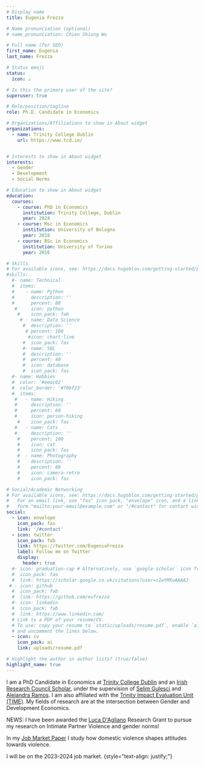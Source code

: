 ```yaml
---
# Display name
title: Eugenia Frezza

# Name pronunciation (optional)
# name_pronunciation: Chien Shiung Wu

# Full name (for SEO)
first_name: Eugenia
last_name: Frezza

# Status emoji
status:
  icon: ☕️

# Is this the primary user of the site?
superuser: true

# Role/position/tagline
role: Ph.D. Candidate in Economics

# Organizations/Affiliations to show in About widget
organizations:
  - name: Trinity College Dublin
    url: https://www.tcd.ie/


# Interests to show in About widget
interests:
  - Gender
  - Development
  - Social Norms

# Education to show in About widget
education:
  courses:
    - course: PhD in Economics 
      institution: Trinity College, Dublin
      year: 2024
    - course: Msc in Economics
      institution: University of Bologna 
      year: 2018
    - course: BSc in Economics
      institution: University of Torino
      year: 2016

# Skills
# For available icons, see: https://docs.hugoblox.com/getting-started/page-builder/#icons
#skills:
  #- name: Technical
  #  items:
  #    - name: Python
  #      description: ''
  #      percent: 80
   #     icon: python
    #    icon_pack: fab
     # - name: Data Science
      #  description: ''
       # percent: 100
        #icon: chart-line
      #  icon_pack: fas
      #- name: SQL
      #  description: ''
      #  percent: 40
      #  icon: database
      #  icon_pack: fas
  #- name: Hobbies
  #  color: '#eeac02'
  #  color_border: '#f0bf23'
  #  items:
   #   - name: Hiking
   #     description: ''
   #     percent: 60
   #     icon: person-hiking
    #    icon_pack: fas
   #   - name: Cats
   #     description: ''
    #    percent: 100
    #    icon: cat
    #    icon_pack: fas
    #  - name: Photography
    #    description: ''
    #    percent: 80
    #    icon: camera-retro
    #    icon_pack: fas

# Social/Academic Networking
# For available icons, see: https://docs.hugoblox.com/getting-started/page-builder/#icons
#   For an email link, use "fas" icon pack, "envelope" icon, and a link in the
#   form "mailto:your-email@example.com" or "/#contact" for contact widget.
social:
  - icon: envelope
    icon_pack: fas
    link: '/#contact'
  - icon: twitter
    icon_pack: fab
    link: https://twitter.com/EugeniaFrezza
    label: Follow me on Twitter
    display:
      header: true
  #- icon: graduation-cap # Alternatively, use `google-scholar` icon from `ai` icon pack
  #  icon_pack: fas
  #  link: https://scholar.google.co.uk/citations?user=sIwtMXoAAAAJ
 # - icon: github
  #  icon_pack: fab
  #  link: https://github.com/eufrezza
  #- icon: linkedin
  #  icon_pack: fab
  #  link: https://www.linkedin.com/
  # Link to a PDF of your resume/CV.
  # To use: copy your resume to `static/uploads/resume.pdf`, enable `ai` icons in `params.yaml`,
  # and uncomment the lines below.
  - icon: cv
    icon_pack: ai
    link: uploads/resume.pdf

# Highlight the author in author lists? (true/false)
highlight_name: true
---
```


I am a PhD Candidate in Economics at [Trinity College Dublin](https://www.tcd.ie/Economics/) and an [Irish Research Council Scholar](https://research.ie/), under the supervision of [Selim Gulesci](https://sites.google.com/view/selimgulesci/home?authuser=0) and [Alejandra Ramos](https://sites.google.com/site/alejandraramosmoreno/). I am also affiliated with the [Trinity Impact Evaluation Unit (TIME)](https://www.tcd.ie/time/). My fields of research are at the intersection between Gender and Development Economics.

NEWS: I have been awarded the [Luca D'Agliano](https://www.fondazioneeinaudi.it/en/participate/scholarships) Research Grant to pursue my research on Intimate Partner Violence and gender norms! 

In my [Job Market Paper](https://drive.google.com/file/d/1WPmtGiefGi29QotsB7UlHQV2brCIxLJQ/view?usp=drive_link) I study how domestic violence shapes attitudes towards violence.

I will be on the 2023-2024 job market. 
{style="text-align: justify;"}
